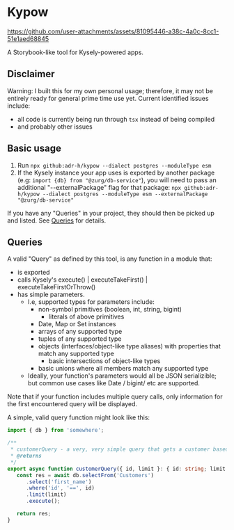 # Kypow

https://github.com/user-attachments/assets/81095446-a38c-4a0c-8cc1-51e1aed68845


A Storybook-like tool for Kysely-powered apps.

## Disclaimer
Warning: I built this for my own personal usage; therefore, it may not be entirely ready for general prime time use yet. Current identified issues include:
- all code is currently being run through `tsx` instead of being compiled
- and probably other issues

## Basic usage

1. Run `npx github:adr-h/kypow --dialect postgres --moduleType esm`
2. If the Kysely instance your app uses is exported by another package (e.g: `import {db} from "@zurg/db-service"`), you will need to pass an additional "--externalPackage" flag for that package: `npx github:adr-h/kypow --dialect postgres --moduleType esm --externalPackage "@zurg/db-service"`

If you have any "Queries" in your project, they should then be picked up and listed. See [Queries](#queries) for details.

## Queries
A valid "Query" as defined by this tool, is any function in a module that:
   - is exported
   - calls Kysely's execute() | executeTakeFirst() | executeTakeFirstOrThrow()
   - has simple parameters.
     - I.e, supported types for parameters include:
       - non-symbol primitives (boolean, int, string, bigint)
         - literals of above primitives
       - Date, Map or Set instances
       - arrays of any supported type
       - tuples of any supported type
       - objects (interfaces/object-like type aliases) with properties that match any supported type
         - basic intersections of object-like types
       - basic unions where all members match any supported type
     - Ideally, your function's parameters would all be JSON serializible; but common use cases like Date / bigint/ etc are supported.

Note that if your function includes multiple query calls, only information for the first encountered query will be displayed.

A simple, valid query function might look like this:
```typescript
import { db } from 'somewhere';

/**
 * customerQuery - a very, very simple query that gets a customer based on their ID.
 * @returns
 */
export async function customerQuery({ id, limit }: { id: string; limit: number}) {
   const res = await db.selectFrom('Customers')
      .select('first_name')
      .where('id', '==', id)
      .limit(limit)
      .execute();

   return res;
}
```

